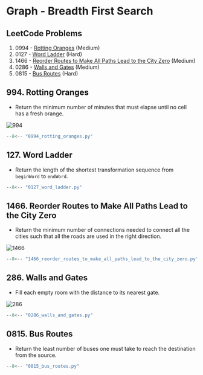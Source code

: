 # Graph - Breadth First Search

## LeetCode Problems

1. 0994 - [Rotting Oranges](https://leetcode.com/problems/rotting-oranges/) (Medium)
2. 0127 - [Word Ladder](https://leetcode.com/problems/word-ladder/) (Hard)
3. 1466 - [Reorder Routes to Make All Paths Lead to the City Zero](https://leetcode.com/problems/reorder-routes-to-make-all-paths-lead-to-the-city-zero/) (Medium)
4. 0286 - [Walls and Gates](https://leetcode.com/problems/walls-and-gates/) (Medium)
5. 0815 - [Bus Routes](https://leetcode.com/problems/bus-routes/) (Hard)

## 994. Rotting Oranges

- Return the minimum number of minutes that must elapse until no cell has a fresh orange.

![994](https://assets.leetcode.com/uploads/2019/02/16/oranges.png)

```python
--8<-- "0994_rotting_oranges.py"
```

## 127. Word Ladder

- Return the length of the shortest transformation sequence from `beginWord` to `endWord`.

```python
--8<-- "0127_word_ladder.py"
```

## 1466. Reorder Routes to Make All Paths Lead to the City Zero

- Return the minimum number of connections needed to connect all the cities such that all the roads are used in the right direction.

![1466](https://assets.leetcode.com/uploads/2020/05/13/sample_1_1819.png)

```python
--8<-- "1466_reorder_routes_to_make_all_paths_lead_to_the_city_zero.py"
```

## 286. Walls and Gates

- Fill each empty room with the distance to its nearest gate.

![286](https://assets.leetcode.com/uploads/2021/01/03/grid.jpg)

```python
--8<-- "0286_walls_and_gates.py"
```

## 0815. Bus Routes

- Return the least number of buses one must take to reach the destination from the source.

```python
--8<-- "0815_bus_routes.py"
```
